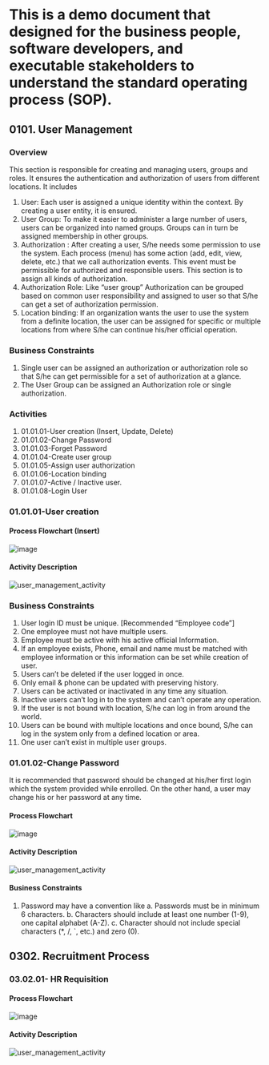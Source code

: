 # This is a demo document that designed for the business people, software developers, and executable stakeholders to understand the standard operating process (SOP).

## 0101. User Management
### Overview
This section is responsible for creating and managing users, groups and roles. It ensures the authentication and authorization of users from different locations. It includes 
1.	User: Each user is assigned a unique identity within the context. By creating a user entity, it is ensured.
2.	User Group: To make it easier to administer a large number of users, users can be organized into named groups. Groups can in turn be assigned membership in other groups. 
3.	Authorization : After creating a user, S/he needs some permission to use the system. Each process (menu) has some action (add, edit, view, delete, etc.) that we call authorization events. This event must be permissible for authorized and responsible users. This section is to assign all kinds of authorization. 
4.	Authorization Role: Like “user group” Authorization can be grouped based on common user responsibility and assigned to user so that S/he can get a set of authorization permission.
5.	Location binding: If an organization wants the user to use the system from a definite location, the user can be assigned for specific or multiple locations from where S/he can continue his/her official operation.

### Business Constraints
1.	Single user can be assigned an authorization or authorization role so that S/he can get permissible for a set of authorization at a glance.
2.	The User Group can be assigned an Authorization role or single authorization.
### Activities 
1.	01.01.01-User creation (Insert, Update, Delete)
2.	01.01.02-Change Password
3.	01.01.03-Forget Password
4.	01.01.04-Create user group
5.	01.01.05-Assign user authorization
6.	01.01.06-Location binding
7.	01.01.07-Active / Inactive user.
8.	01.01.08-Login User

### 01.01.01-User creation
#### Process Flowchart (Insert)

![image](https://github.com/iqbaldiit/SOPs/assets/11534659/c32d412c-3178-4bc2-a757-1f58d8d29043)

#### Activity Description

![user_management_activity](https://github.com/iqbaldiit/SOPs/assets/11534659/c9ef644c-9247-40d5-aad8-fa2b717c31ea)

### Business Constraints
1.	User login ID must be unique. [Recommended “Employee code”]
2.	One employee must not have multiple users.
3.	Employee must be active with his active official Information.
4.	If an employee exists, Phone, email and name must be matched with employee information or this information can be set while creation of user.
5.	Users can’t be deleted if the user logged in once.
6.	Only email & phone can be updated with preserving history.
7.	Users can be activated or inactivated in any time any situation.
8.	Inactive users can’t log in to the system and can’t operate any operation.
9.	If the user is not bound with location, S/he can log in from around the world.
10.	Users can be bound with multiple locations and once bound, S/he can log in the system only from a defined location or area.
11.	One user can’t exist in multiple user groups.

### 01.01.02-Change Password
It is recommended that password should be changed at his/her first login which the system provided while enrolled. On the other hand, a user may change his or her password at any time. 
#### Process Flowchart

![image](https://github.com/iqbaldiit/SOPs/assets/11534659/560392ab-a558-49b9-9735-23deec39b0a7)

#### Activity Description

![user_management_activity](https://github.com/iqbaldiit/SOPs/assets/11534659/e4b62cf2-0e36-4c80-b2d8-3349dcd2966e)

#### Business Constraints 
1.	Password may have a convention like 
  a.	Passwords must be in minimum 6 characters.
  b.	Characters should include at least one number (1-9), one capital alphabet (A-Z).
  c.	Character should not include special characters (*, /, `, etc.) and zero (0).

## 0302. Recruitment Process
### 03.02.01- HR Requisition
#### Process Flowchart 

![image](https://github.com/iqbaldiit/SOPs/assets/11534659/86e20958-e1ea-4e20-9fba-6e70bfb1ee72)

#### Activity Description
![user_management_activity](https://github.com/iqbaldiit/SOPs/assets/11534659/35fd2121-e272-4389-9d58-3b0bf619fa25)






